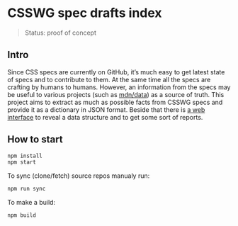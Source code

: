 # CSSWG spec drafts index

> Status: proof of concept

## Intro

Since CSS specs are currently on GitHub, it’s much easy to get latest state of specs and to contribute to them. At the same time all the specs are crafting by humans to humans. However, an information from the specs may be useful to various projects (such as [mdn/data](https://github.com/mdn/data)) as a source of truth. This project aims to extract as much as possible facts from CSSWG specs and provide it as a dictionary in JSON format. Beside that there is [a web interface](https://csstree.github.io/csswg-drafts-index/) to reveal a data structure and to get some sort of reports.

## How to start

```bash
npm install
npm start
```

To sync (clone/fetch) source repos manualy run:

```bash
npm run sync
```

To make a build:

```
npm build
```
